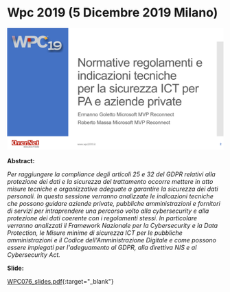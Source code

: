 # Wpc 2019 (5 Dicembre 2019 Milano)

![](WPC076.png)

__Abstract:__

*Per raggiungere la compliance degli articoli 25 e 32 del GDPR relativi alla protezione dei dati e la sicurezza del trattamento occorre mettere in atto misure tecniche e organizzative adeguate a garantire la sicurezza dei dati personali. In questa sessione verranno analizzate le indicazioni tecniche che possono guidare aziende private, pubbliche amministrazioni e fornitori di servizi per intraprendere una percorso volto alla cybersecurity e alla protezione dei dati coerente con i regolamenti stessi. In particolare verranno analizzati il Framework Nazionale per la Cybersecurity e la Data Protection, le Misure minime di sicurezza ICT per le pubbliche amministrazioni e il Codice dell'Amministrazione Digitale e come possono essere impiegati per l'adeguamento al GDPR, alla direttiva NIS e al Cybersecurity Act.*

__Slide:__

[WPC076_slides.pdf](WPC076_slides.pdf){:target="_blank"}
